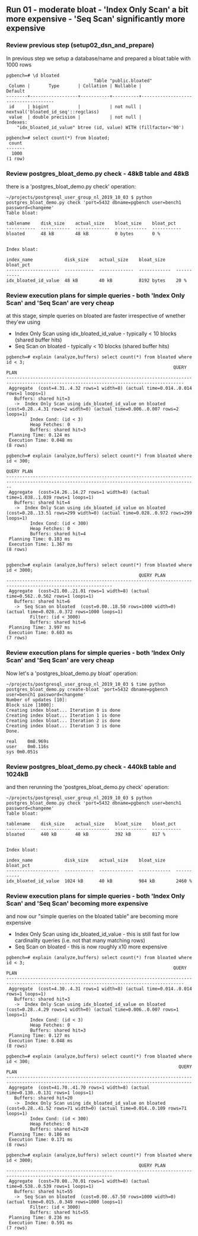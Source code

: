 ## Run 01 - moderate bloat -  'Index Only Scan' a bit more expensive - 'Seq Scan' significantly more expensive 

### Review previous step (setup02_dsn_and_prepare)

In previous step we setup a database/name and prepared a bloat table with 1000 rows

```
pgbench=# \d bloated
                                 Table "public.bloated"
 Column |       Type       | Collation | Nullable |               Default
--------+------------------+-----------+----------+-------------------------------------
 id     | bigint           |           | not null | nextval('bloated_id_seq'::regclass)
 value  | double precision |           | not null |
Indexes:
    "idx_bloated_id_value" btree (id, value) WITH (fillfactor='90')

pgbench=# select count(*) from bloated;
 count
-------
  1000
(1 row)
```

### Review postgres_bloat_demo.py check - 48kB table and 48kB

there is a 'postgres_bloat_demo.py check' operation:

```
~/projects/postgresql_user_group_nl_2019_10_03 $ python postgres_bloat_demo.py check 'port=5432 dbname=pgbench user=bench1 password=changeme'
Table bloat:

tablename    disk_size    actual_size    bloat_size    bloat_pct
-----------  -----------  -------------  ------------  -----------
bloated      48 kB        48 kB          0 bytes       0 %


Index bloat:

index_name            disk_size    actual_size    bloat_size    bloat_pct
--------------------  -----------  -------------  ------------  -----------
idx_bloated_id_value  48 kB        40 kB          8192 bytes    20 %
```


### Review execution plans for simple queries - both 'Index Only Scan' and 'Seq Scan' are very cheap

at this stage, simple queries on bloated are faster irrespective of wnether they'ew  using
* Index Only Scan using idx_bloated_id_value - typically < 10 blocks (shared buffer hits)
* Seq Scan on bloated - typically < 10 blocks (shared buffer hits)


```
pgbench=# explain (analyze,buffers) select count(*) from bloated where id < 3;
                                                               QUERY PLAN
-----------------------------------------------------------------------------------------------------------------------------------------
 Aggregate  (cost=4.31..4.32 rows=1 width=8) (actual time=0.014..0.014 rows=1 loops=1)
   Buffers: shared hit=3
   ->  Index Only Scan using idx_bloated_id_value on bloated  (cost=0.28..4.31 rows=2 width=0) (actual time=0.006..0.007 rows=2 loops=1)
         Index Cond: (id < 3)
         Heap Fetches: 0
         Buffers: shared hit=3
 Planning Time: 0.124 ms
 Execution Time: 0.048 ms
(8 rows)

pgbench=# explain (analyze,buffers) select count(*) from bloated where id < 300;
                                                                  QUERY PLAN
----------------------------------------------------------------------------------------------------------------------------------------------
 Aggregate  (cost=14.26..14.27 rows=1 width=8) (actual time=1.038..1.039 rows=1 loops=1)
   Buffers: shared hit=4
   ->  Index Only Scan using idx_bloated_id_value on bloated  (cost=0.28..13.51 rows=299 width=0) (actual time=0.028..0.972 rows=299 loops=1)
         Index Cond: (id < 300)
         Heap Fetches: 0
         Buffers: shared hit=4
 Planning Time: 0.103 ms
 Execution Time: 1.367 ms
(8 rows)


pgbench=# explain (analyze,buffers) select count(*) from bloated where id < 3000;
                                                  QUERY PLAN
--------------------------------------------------------------------------------------------------------------
 Aggregate  (cost=21.00..21.01 rows=1 width=8) (actual time=0.562..0.562 rows=1 loops=1)
   Buffers: shared hit=6
   ->  Seq Scan on bloated  (cost=0.00..18.50 rows=1000 width=0) (actual time=0.028..0.372 rows=1000 loops=1)
         Filter: (id < 3000)
         Buffers: shared hit=6
 Planning Time: 3.997 ms
 Execution Time: 0.603 ms
(7 rows)
```


### Review execution plans for simple queries - both 'Index Only Scan' and 'Seq Scan' are very cheap

Now let's a 'postgres_bloat_demo.py bloat' operation:

```
~/projects/postgresql_user_group_nl_2019_10_03 $ time python postgres_bloat_demo.py create-bloat 'port=5432 dbname=pgbench user=bench1 password=changeme'
Number of updates [10]:
Block size [1000]:
Creating index bloat... Iteration 0 is done
Creating index bloat... Iteration 1 is done
Creating index bloat... Iteration 2 is done
Creating index bloat... Iteration 3 is done
Done.

real	0m8.969s
user	0m0.116s
sys	0m0.051s
```


### Review postgres_bloat_demo.py check - 440kB table and 1024kB

and then rerunning the  'postgres_bloat_demo.py check' operation:

```
~/projects/postgresql_user_group_nl_2019_10_03 $ python postgres_bloat_demo.py check 'port=5432 dbname=pgbench user=bench1 password=changeme'
Table bloat:

tablename    disk_size    actual_size    bloat_size    bloat_pct
-----------  -----------  -------------  ------------  -----------
bloated      440 kB       48 kB          392 kB        817 %


Index bloat:

index_name            disk_size    actual_size    bloat_size    bloat_pct
--------------------  -----------  -------------  ------------  -----------
idx_bloated_id_value  1024 kB      40 kB          984 kB        2460 %
```


### Review execution plans for simple queries - both 'Index Only Scan' and 'Seq Scan' becoming more expensive

and now our "simple queries on the bloated table" are becoming more expensive 
* Index Only Scan using idx_bloated_id_value - this is still fast for low cardinality queries (i.e. not that many matching rows)
* Seq Scan on bloated - this is now roughly x10 more expensive


```
pgbench=# explain (analyze,buffers) select count(*) from bloated where id < 3;
                                                               QUERY PLAN
-----------------------------------------------------------------------------------------------------------------------------------------
 Aggregate  (cost=4.30..4.31 rows=1 width=8) (actual time=0.014..0.014 rows=1 loops=1)
   Buffers: shared hit=3
   ->  Index Only Scan using idx_bloated_id_value on bloated  (cost=0.28..4.29 rows=1 width=0) (actual time=0.006..0.007 rows=1 loops=1)
         Index Cond: (id < 3)
         Heap Fetches: 0
         Buffers: shared hit=3
 Planning Time: 0.127 ms
 Execution Time: 0.048 ms
(8 rows)

pgbench=# explain (analyze,buffers) select count(*) from bloated where id < 300;
                                                                 QUERY PLAN
--------------------------------------------------------------------------------------------------------------------------------------------
 Aggregate  (cost=41.70..41.70 rows=1 width=8) (actual time=0.130..0.131 rows=1 loops=1)
   Buffers: shared hit=20
   ->  Index Only Scan using idx_bloated_id_value on bloated  (cost=0.28..41.52 rows=71 width=0) (actual time=0.014..0.109 rows=71 loops=1)
         Index Cond: (id < 300)
         Heap Fetches: 0
         Buffers: shared hit=20
 Planning Time: 0.186 ms
 Execution Time: 0.171 ms
(8 rows)

pgbench=# explain (analyze,buffers) select count(*) from bloated where id < 3000;
                                                  QUERY PLAN
--------------------------------------------------------------------------------------------------------------
 Aggregate  (cost=70.00..70.01 rows=1 width=8) (actual time=0.538..0.539 rows=1 loops=1)
   Buffers: shared hit=55
   ->  Seq Scan on bloated  (cost=0.00..67.50 rows=1000 width=0) (actual time=0.015..0.349 rows=1000 loops=1)
         Filter: (id < 3000)
         Buffers: shared hit=55
 Planning Time: 0.236 ms
 Execution Time: 0.591 ms
(7 rows)

```

